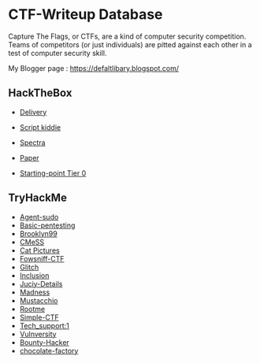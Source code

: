 # CTF-Writeup Database
Capture The Flags, or CTFs, are a kind of computer security competition.
Teams of competitors (or just individuals) are pitted against each other in a test of computer security skill.

My Blogger page : https://defaltlibary.blogspot.com/
## HackTheBox
* [Delivery](https://github.com/Defalt-cloud/CTF-Writeups/tree/main/HackTheBox/Delivery)
* [Script kiddie](https://github.com/Defalt-cloud/CTF-Writeups/blob/main/HackTheBox/Script%20kiddie/scriptkiddie.md)
* [Spectra](https://github.com/Defalt-cloud/CTF-Writeups/blob/main/HackTheBox/Spectre/spectra.md)
* [Paper](https://github.com/Defalt-cloud/CTF-Writeups/blob/main/HackTheBox/paper/paper.md)

* [Starting-point Tier 0](https://github.com/Defalt-cloud/CTF-Writeups/blob/main/HackTheBox/Starting-Point/Tier%200/merge.md)

## TryHackMe
* [Agent-sudo](https://github.com/Defalt-cloud/CTF-Writeups/blob/main/TryHackMe/Agent-sudo/agent-sudo.md)
* [Basic-pentesting](https://github.com/Defalt-cloud/CTF-Writeups/blob/main/TryHackMe/Basic%20Pentesting/Basic%20pentesting.md)
* [Brooklyn99](https://github.com/Defalt-cloud/CTF-Writeups/blob/main/TryHackMe/Brooklyn99/brooklyn99.md)
* [CMeSS](https://github.com/Defalt-cloud/CTF-Writeups/blob/main/TryHackMe/CMeSS/CMeSS.md)
* [Cat Pictures](https://github.com/Defalt-cloud/CTF-Writeups/tree/main/TryHackMe/Cat%20Pictures)
* [Fowsniff-CTF](https://github.com/Defalt-cloud/CTF-Writeups/blob/main/TryHackMe/Fowsniff-CTF/fowsniff-ctf.md)
* [Glitch](https://github.com/Defalt-cloud/CTF-Writeups/blob/main/TryHackMe/Glitch/glitch.md)
* [Inclusion](https://github.com/Defalt-cloud/CTF-Writeups/tree/main/TryHackMe/Inclusion)
* [Juciy-Details](https://github.com/Defalt-cloud/CTF-Writeups/tree/main/TryHackMe/Juicy%20Details)
* [Madness](https://github.com/Defalt-cloud/CTF-Writeups/tree/main/TryHackMe/Madness)
* [Mustacchio](https://github.com/Defalt-cloud/CTF-Writeups/tree/main/TryHackMe/Mustacchio)
* [Rootme](https://github.com/Defalt-cloud/CTF-Writeups/tree/main/TryHackMe/RootMe)
* [Simple-CTF](https://github.com/Defalt-cloud/CTF-Writeups/tree/main/TryHackMe/Simple%20CTF)
* [Tech_support:1](https://github.com/Defalt-cloud/CTF-Writeups/tree/main/TryHackMe/Tech_Supp0rt:1)
* [Vulnversity](https://github.com/Defalt-cloud/CTF-Writeups/tree/main/TryHackMe/Vulnversity)
* [Bounty-Hacker](https://github.com/Defalt-cloud/CTF-Writeups/tree/main/TryHackMe/bounty-hacker)
* [chocolate-factory](https://github.com/Defalt-cloud/CTF-Writeups/tree/main/TryHackMe/chocolate-factory)
